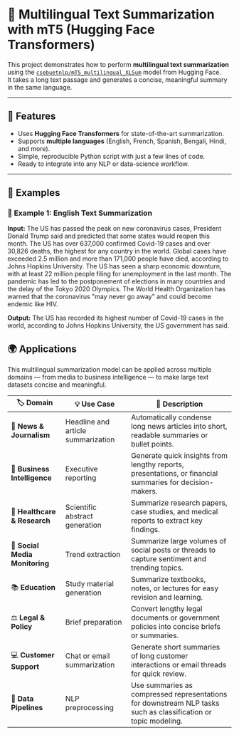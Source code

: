 # 🧠 Multilingual Text Summarization with mT5 (Hugging Face Transformers)

This project demonstrates how to perform **multilingual text summarization** using the [`csebuetnlp/mT5_multilingual_XLSum`](https://huggingface.co/csebuetnlp/mT5_multilingual_XLSum) model from Hugging Face.  
It takes a long text passage and generates a concise, meaningful summary in the same language.

---

## 🚀 Features
- Uses **Hugging Face Transformers** for state-of-the-art summarization.
- Supports **multiple languages** (English, French, Spanish, Bengali, Hindi, and more).
- Simple, reproducible Python script with just a few lines of code.
- Ready to integrate into any NLP or data-science workflow.

---
## 🧾 Examples

### 🧠 Example 1: English Text Summarization

**Input:**
The US has passed the peak on new coronavirus cases, 
President Donald Trump said and predicted that some states would reopen this month.
The US has over 637,000 confirmed Covid-19 cases and over 30,826 deaths, the highest
for any country in the world. Global cases have exceeded 2.5 million and more than 171,000
people have died, according to Johns Hopkins University. The US has seen a sharp economic downturn, 
with at least 22 million people filing for unemployment in the last month. The pandemic has led to the 
postponement of elections in many countries and the delay of the Tokyo 2020 Olympics. The World Health 
Organization has warned that the coronavirus "may never go away" and could become endemic like HIV. 


**Output:**
The US has recorded its highest number of Covid-19 cases in the world, according to Johns Hopkins University, the US government has said.

## 🌍 Applications

This multilingual summarization model can be applied across multiple domains — from media to business intelligence — to make large text datasets concise and meaningful.

| 🏷️ Domain | 💡 Use Case | 🧠 Description |
|------------|-------------|----------------|
| 📰 **News & Journalism** | Headline and article summarization | Automatically condense long news articles into short, readable summaries or bullet points. |
| 🧾 **Business Intelligence** | Executive reporting | Generate quick insights from lengthy reports, presentations, or financial summaries for decision-makers. |
| 🧬 **Healthcare & Research** | Scientific abstract generation | Summarize research papers, case studies, and medical reports to extract key findings. |
| 💬 **Social Media Monitoring** | Trend extraction | Summarize large volumes of social posts or threads to capture sentiment and trending topics. |
| 📚 **Education** | Study material generation | Summarize textbooks, notes, or lectures for easy revision and learning. |
| ⚖️ **Legal & Policy** | Brief preparation | Convert lengthy legal documents or government policies into concise briefs or summaries. |
| 💻 **Customer Support** | Chat or email summarization | Generate short summaries of long customer interactions or email threads for quick review. |
| 🧩 **Data Pipelines** | NLP preprocessing | Use summaries as compressed representations for downstream NLP tasks such as classification or topic modeling. |
